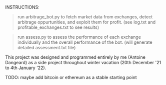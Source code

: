 INSTRUCTIONS:

 > run arbitrage_bot.py to fetch market data from exchanges, detect arbitrage oppurtunities, and exploit them for profit. (see log.txt and profitable_exchanges.txt to see results)

 > run assess.py to assess the performance of each exchange individually and the overall performance of the bot. (will generate detailed assessment.txt file)


This project was designed and programmed entirely by me (Antoine Dangeard) as a side project throughout winter vacation (20th December '21 to 4th January '22).

TODO:
maybe add bitcoin or ethereum as a stable starting point
